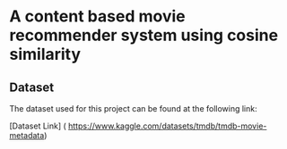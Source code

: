 # A content based movie recommender system using cosine similarity


## Dataset

The dataset used for this project can be found at the following link:

[Dataset Link] (
https://www.kaggle.com/datasets/tmdb/tmdb-movie-metadata)



